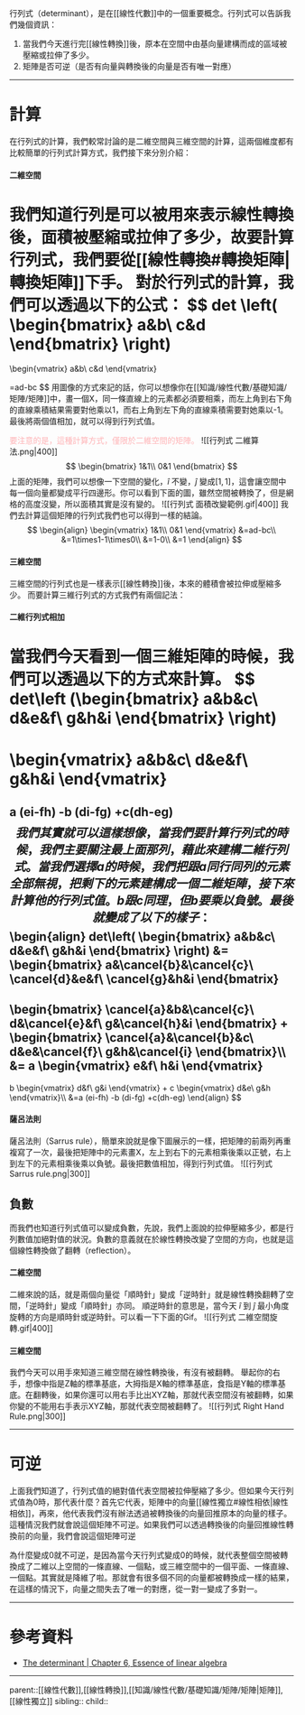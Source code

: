 行列式（determinant），是在[[線性代數]]中的一個重要概念。行列式可以告訴我們幾個資訊：
1. 當我們今天進行完[[線性轉換]]後，原本在空間中由基向量建構而成的區域被壓縮或拉伸了多少。
2. 矩陣是否可逆（是否有向量與轉換後的向量是否有唯一對應）
- - -
# 計算
在行列式的計算，我們較常討論的是二維空間與三維空間的計算，這兩個維度都有比較簡單的行列式計算方式，我們接下來分別介紹：
#### 二維空間
我們知道行列是可以被用來表示線性轉換後，面積被壓縮或拉伸了多少，故要計算行列式，我們要從[[線性轉換#轉換矩陣|轉換矩陣]]下手。
對於行列式的計算，我們可以透過以下的公式：
$$
det
\left(
\begin{bmatrix}
a&b\\
c&d
\end{bmatrix}
\right)
=
\begin{vmatrix}
a&b\\
c&d
\end{vmatrix}

=ad-bc
$$
用圖像的方式來記的話，你可以想像你在[[知識/線性代數/基礎知識/矩陣/矩陣]]中，畫一個X，同一條直線上的元素都必須要相乘，而左上角到右下角的直線乘積結果需要對他乘以1，而右上角到左下角的直線乘積需要對她乘以-1。最後將兩個值相加，就可以得到行列式值。

<font color=ffb3b6>要注意的是，這種計算方式，僅限於二維空間的矩陣。</font>
![[行列式 二維算法.png|400]]
$$
\begin{bmatrix}
1&1\\
0&1
\end{bmatrix}
$$
上面的矩陣，我們可以想像一下空間的變化，$\hat{i}$ 不變，$\hat{j}$ 變成$[1,1]$，這會讓空間中每一個向量都變成平行四邊形。你可以看到下面的圖，雖然空間被轉換了，但是網格的高度沒變，所以面積其實是沒有變的。
![[行列式 面積改變範例.gif|400]]
我們去計算這個矩陣的行列式我們也可以得到一樣的結論。
$$
\begin{align}
\begin{vmatrix}
1&1\\
0&1
\end{vmatrix}
&=ad-bc\\
&=1\times1-1\times0\\
&=1-0\\
&=1
\end{align}
$$
#### 三維空間
三維空間的行列式也是一樣表示[[線性轉換]]後，本來的體積會被拉伸或壓縮多少。
而要計算三維行列式的方式我們有兩個記法：
#### 二維行列式相加
當我們今天看到一個三維矩陣的時候，我們可以透過以下的方式來計算。
$$
det\left
(\begin{bmatrix}
a&b&c\\
d&e&f\\
g&h&i
\end{bmatrix}
\right)
=
\begin{vmatrix}
a&b&c\\
d&e&f\\
g&h&i
\end{vmatrix}
=
a
(ei-fh)
-b
(di-fg)
+c(dh-eg)
$$
我們其實就可以這樣想像，當我們要計算行列式的時候，我們主要關注最上面那列，藉此來建構二維行列式。當我們選擇a的時候，我們把跟a同行同列的元素全部無視，把剩下的元素建構成一個二維矩陣，接下來計算他的行列式值。b跟c同理，但b要乘以負號。
最後就變成了以下的樣子：
$$
\begin{align}
det\left(
\begin{bmatrix}
a&b&c\\
d&e&f\\
g&h&i
\end{bmatrix}
\right)
&=
\begin{bmatrix}
a&\cancel{b}&\cancel{c}\\
\cancel{d}&e&f\\
\cancel{g}&h&i
\end{bmatrix}
-
\begin{bmatrix}
\cancel{a}&b&\cancel{c}\\
d&\cancel{e}&f\\
g&\cancel{h}&i
\end{bmatrix}
+
\begin{bmatrix}
\cancel{a}&\cancel{b}&c\\
d&e&\cancel{f}\\
g&h&\cancel{i}
\end{bmatrix}\\\\
&=
a
\begin{vmatrix}
e&f\\
h&i
\end{vmatrix}
-
b
\begin{vmatrix}
d&f\\
g&i
\end{vmatrix}
+
c
\begin{vmatrix}
d&e\\
g&h
\end{vmatrix}\\\\
&=a
(ei-fh)
-b
(di-fg)
+c(dh-eg)
\end{align}
$$
#### 薩呂法則
薩呂法則（Sarrus rule），簡單來說就是像下圖展示的一樣，把矩陣的前兩列再重複寫了一次，最後把矩陣中的元素畫X，左上到右下的元素相乘後乘以正號，右上到左下的元素相乘後乘以負號。最後把數值相加，得到行列式值。
![[行列式 Sarrus rule.png|300]]

## 負數
而我們也知道行列式值可以變成負數，先說，我們上面說的拉伸壓縮多少，都是行列數值加絕對值的狀況。負數的意義就在於線性轉換改變了空間的方向，也就是這個線性轉換做了翻轉（reflection）。
#### 二維空間
二維來說的話，就是兩個向量從「順時針」變成「逆時針」就是線性轉換翻轉了空間，「逆時針」變成「順時針」亦同。
順逆時針的意思是，當今天 $\hat{i}$ 到 $\hat{j}$ 最小角度旋轉的方向是順時針或逆時針。可以看一下下面的Gif。
![[行列式 二維空間旋轉.gif|400]]

#### 三維空間
我們今天可以用手來知道三維空間在線性轉換後，有沒有被翻轉。
舉起你的右手，想像中指是Z軸的標準基底，大拇指是X軸的標準基底，食指是Y軸的標準基底。在翻轉後，如果你還可以用右手比出XYZ軸，那就代表空間沒有被翻轉，如果你變的不能用右手表示XYZ軸，那就代表空間被翻轉了。
![[行列式 Right Hand Rule.png|300]]
- - -
# 可逆
上面我們知道了，行列式值的絕對值代表空間被拉伸壓縮了多少。但如果今天行列式值為0時，那代表什麼？首先它代表，矩陣中的向量[[線性獨立#線性相依|線性相依]]，再來，他代表我們沒有辦法透過被轉換後的向量回推原本的向量的樣子。這種情況我們就會說這個矩陣不可逆。如果我們可以透過轉換後的向量回推線性轉換前的向量，我們會說這個矩陣可逆

為什麼變成0就不可逆，是因為當今天行列式變成0的時候，就代表整個空間被轉換成了二維以上空間的一條直線、一個點，或三維空間中的一個平面、一條直線、一個點。其實就是降維了啦。那就會有很多個不同的向量都被轉換成一樣的結果，在這樣的情況下，向量之間失去了唯一的對應，從一對一變成了多對一。

- - -
# 參考資料
- [The determinant | Chapter 6, Essence of linear algebra](https://www.youtube.com/watch?v=Ip3X9LOh2dk&list=PLZHQObOWTQDPD3MizzM2xVFitgF8hE_ab&index=6)
- - -
parent::[[線性代數]],[[線性轉換]],[[知識/線性代數/基礎知識/矩陣/矩陣|矩陣]],[[線性獨立]]
sibling::
child::